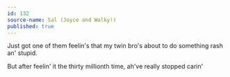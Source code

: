 ```yaml
---
id: 132
source-name: Sal (Joyce and Walky!)
published: true
---
```


<p>Just got one of them feelin's that my twin bro's about to do something rash an' stupid.</p>

<p>But after feelin' it the thirty millionth time, ah've really stopped carin'</p>


